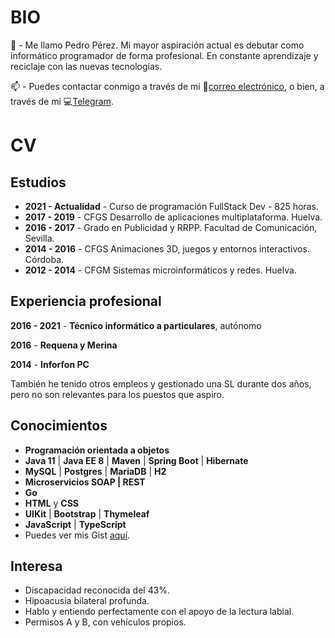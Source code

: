 # BIO
👋 - Me llamo Pedro Pérez. Mi mayor aspiración actual es debutar como informático programador de forma profesional. En constante aprendizaje y reciclaje con las nuevas tecnologías.

📫 - Puedes contactar conmigo a través de mi 📧[correo electrónico](mailto:pedro@zepyrshut.com), o bien, a través de mi 💻[Telegram](https://t.me/zepyr).

# CV
## Estudios

 - **2021 - Actualidad** - Curso de programación FullStack Dev - 825 horas.
 - **2017 - 2019** - CFGS Desarrollo de aplicaciones multiplataforma. Huelva.
 - **2016 - 2017** - Grado en Publicidad y RRPP. Facultad de Comunicación, Sevilla.
 - **2014 - 2016** - CFGS Animaciones 3D, juegos y entornos interactivos. Córdoba.
 - **2012 - 2014** - CFGM Sistemas microinformáticos y redes. Huelva.

## Experiencia profesional

**2016 - 2021** - **Técnico informático a particulares**, autónomo

**2016** - **Requena y Merina**

**2014** - **Inforfon PC**

También he tenido otros empleos y gestionado una SL durante dos años, pero no son relevantes para los puestos que aspiro.

## Conocimientos

 - **Programación orientada a objetos**
 - **Java 11** | **Java EE 8** | **Maven** | **Spring Boot** | **Hibernate**
 - **MySQL** | **Postgres** | **MariaDB** | **H2**
 - **Microservicios SOAP | REST**
 - **Go**
 - **HTML** y **CSS**
 - **UIKit** | **Bootstrap** | **Thymeleaf**
 - **JavaScript** | **TypeScript**
 - Puedes ver mis Gist [aquí](https://gist.github.com/zepyrshut).

## Interesa

 - Discapacidad reconocida del 43%. 
 - Hipoacusia bilateral profunda. 
 - Hablo y entiendo perfectamente con el apoyo de la lectura labial.
 - Permisos A y B, con vehículos propios.
